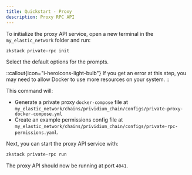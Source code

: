 ```yaml
---
title: Quickstart - Proxy
description: Proxy RPC API
---
```


To initialize the proxy API service, open a new terminal in the `my_elastic_network` folder and run:

```bash
zkstack private-rpc init
```

Select the default options for the prompts.

::callout{icon="i-heroicons-light-bulb"}
If you get an error at this step, you may need to allow Docker to use more resources on your system.
::

This command will:

- Generate a private proxy `docker-compose` file at
  `my_elastic_network/chains/prividium_chain/configs/private-proxy-docker-compose.yml`
- Create an example permissions config file at
  `my_elastic_network/chains/prividium_chain/configs/private-rpc-permissions.yaml`.

Next, you can start the proxy API service with:

```bash
zkstack private-rpc run
```

The proxy API should now be running at port `4041`.

